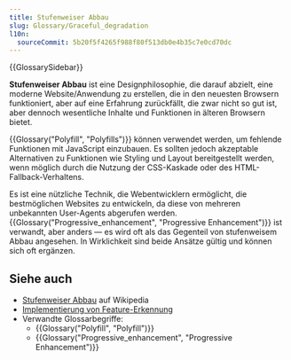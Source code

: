```yaml
---
title: Stufenweiser Abbau
slug: Glossary/Graceful_degradation
l10n:
  sourceCommit: 5b20f5f4265f988f80f513db0e4b35c7e0cd70dc
---
```


{{GlossarySidebar}}

**Stufenweiser Abbau** ist eine Designphilosophie, die darauf abzielt, eine moderne Website/Anwendung zu erstellen, die in den neuesten Browsern funktioniert, aber auf eine Erfahrung zurückfällt, die zwar nicht so gut ist, aber dennoch wesentliche Inhalte und Funktionen in älteren Browsern bietet.

{{Glossary("Polyfill", "Polyfills")}} können verwendet werden, um fehlende Funktionen mit JavaScript einzubauen. Es sollten jedoch akzeptable Alternativen zu Funktionen wie Styling und Layout bereitgestellt werden, wenn möglich durch die Nutzung der CSS-Kaskade oder des HTML-Fallback-Verhaltens.

Es ist eine nützliche Technik, die Webentwicklern ermöglicht, die bestmöglichen Websites zu entwickeln, da diese von mehreren unbekannten User-Agents abgerufen werden. {{Glossary("Progressive_enhancement", "Progressive Enhancement")}} ist verwandt, aber anders — es wird oft als das Gegenteil von stufenweisem Abbau angesehen. In Wirklichkeit sind beide Ansätze gültig und können sich oft ergänzen.

## Siehe auch

- [Stufenweiser Abbau](https://en.wikipedia.org/wiki/Graceful_degradation) auf Wikipedia
- [Implementierung von Feature-Erkennung](/de/docs/Learn_web_development/Extensions/Testing/Feature_detection)
- Verwandte Glossarbegriffe:
  - {{Glossary("Polyfill", "Polyfill")}}
  - {{Glossary("Progressive_enhancement", "Progressive Enhancement")}}
